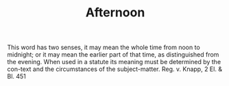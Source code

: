 ---
title: Afternoon
letter: A
permalink: "/definitions/afternoon.html"
body: This word has two senses, it may mean the whole time from noon to midnight;
  or it may mean the earlier part of that time, as distinguished from the evening.
  When used in a statute its meaning must be determined by the con-text and the circumstances
  of the subject-matter. Reg. v. Knapp, 2 El. & Bl. 451
published_at: '2018-07-07'
source: Black's Law Dictionary
layout: post
---